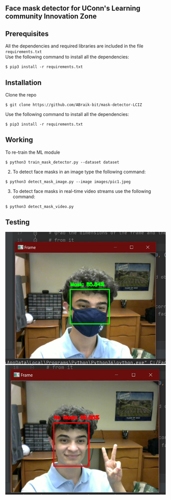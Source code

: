 ## Face mask detector for UConn's Learning community Innovation Zone

## Prerequisites

All the dependencies and required libraries are included in the file <code>requirements.txt</code>  
Use the following command to install all the dependencies:
```
$ pip3 install -r requirements.txt
```

## Installation
Clone the repo
```
$ git clone https://github.com/ABraik-bit/mask-detector-LCIZ
```
Use the following command to install all the dependencies:
```
$ pip3 install -r requirements.txt
```


## Working

To re-train the ML module
```
$ python3 train_mask_detector.py --dataset dataset
```

2. To detect face masks in an image type the following command: 
```
$ python3 detect_mask_image.py --image images/pic1.jpeg
```

3. To detect face masks in real-time video streams use the following command:
```
$ python3 detect_mask_video.py 
```
## Testing
![Mask On](https://github.com/ABraik-bit/mask-detector-LCIZ/blob/main/Mask_on.JPG)
![Mask Off](https://github.com/ABraik-bit/mask-detector-LCIZ/blob/main/No_mask.JPG)
